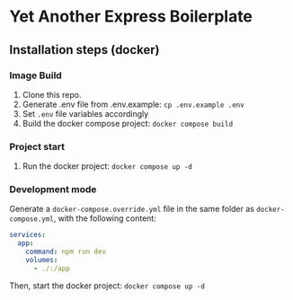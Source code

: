# Yet Another Express Boilerplate

## Installation steps (docker)

### Image Build

1. Clone this repo.
1. Generate .env file from .env.example: `cp .env.example .env`
1. Set `.env` file variables accordingly
1. Build the docker compose project: `docker compose build`

### Project start

1. Run the docker project: `docker compose up -d`

### Development mode

Generate a `docker-compose.override.yml` file in the same folder as `docker-compose.yml`, with the following content:
```yml
services:
  app:
    command: npm run dev
    volumes:
      - ./:/app
```
Then, start the docker project: `docker compose up -d`

